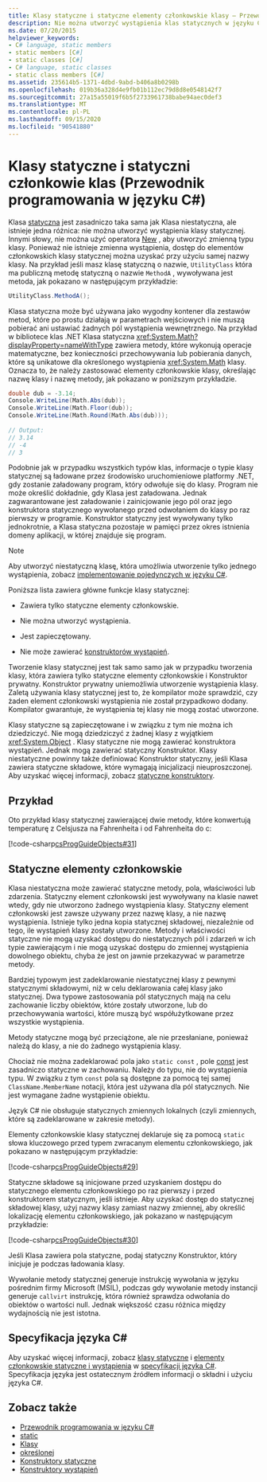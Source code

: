 ```yaml
---
title: Klasy statyczne i statyczne elementy członkowskie klasy — Przewodnik programowania w języku C#
description: Nie można utworzyć wystąpienia klas statycznych w języku C#. Dostęp do elementów członkowskich klasy statycznej można uzyskać przy użyciu samej nazwy klasy.
ms.date: 07/20/2015
helpviewer_keywords:
- C# language, static members
- static members [C#]
- static classes [C#]
- C# language, static classes
- static class members [C#]
ms.assetid: 235614b5-1371-4dbd-9abd-b406a8b0298b
ms.openlocfilehash: 019b36a328d4e9fb01b112ec79d8d8e0548142f7
ms.sourcegitcommit: 27a15a55019f6b5f2733961738babe94aec0def3
ms.translationtype: MT
ms.contentlocale: pl-PL
ms.lasthandoff: 09/15/2020
ms.locfileid: "90541880"
---
```

# <a name="static-classes-and-static-class-members-c-programming-guide"></a>Klasy statyczne i statyczni członkowie klas (Przewodnik programowania w języku C#)

Klasa [statyczna](../../language-reference/keywords/static.md) jest zasadniczo taka sama jak Klasa niestatyczna, ale istnieje jedna różnica: nie można utworzyć wystąpienia klasy statycznej. Innymi słowy, nie można użyć operatora [New](../../language-reference/operators/new-operator.md) , aby utworzyć zmienną typu klasy. Ponieważ nie istnieje zmienna wystąpienia, dostęp do elementów członkowskich klasy statycznej można uzyskać przy użyciu samej nazwy klasy. Na przykład jeśli masz klasę statyczną o nazwie, `UtilityClass` która ma publiczną metodę statyczną o nazwie `MethodA` , wywoływana jest metoda, jak pokazano w następującym przykładzie:  
  
```csharp  
UtilityClass.MethodA();  
```  
  
 Klasa statyczna może być używana jako wygodny kontener dla zestawów metod, które po prostu działają w parametrach wejściowych i nie muszą pobierać ani ustawiać żadnych pól wystąpienia wewnętrznego. Na przykład w bibliotece klas .NET Klasa statyczna <xref:System.Math?displayProperty=nameWithType> zawiera metody, które wykonują operacje matematyczne, bez konieczności przechowywania lub pobierania danych, które są unikatowe dla określonego wystąpienia <xref:System.Math> klasy. Oznacza to, że należy zastosować elementy członkowskie klasy, określając nazwę klasy i nazwę metody, jak pokazano w poniższym przykładzie.  
  
```csharp  
double dub = -3.14;  
Console.WriteLine(Math.Abs(dub));  
Console.WriteLine(Math.Floor(dub));  
Console.WriteLine(Math.Round(Math.Abs(dub)));  
  
// Output:  
// 3.14  
// -4  
// 3  
```  
  
 Podobnie jak w przypadku wszystkich typów klas, informacje o typie klasy statycznej są ładowane przez środowisko uruchomieniowe platformy .NET, gdy zostanie załadowany program, który odwołuje się do klasy. Program nie może określić dokładnie, gdy Klasa jest załadowana. Jednak zagwarantowane jest załadowanie i zainicjowanie jego pól oraz jego konstruktora statycznego wywołanego przed odwołaniem do klasy po raz pierwszy w programie. Konstruktor statyczny jest wywoływany tylko jednokrotnie, a Klasa statyczna pozostaje w pamięci przez okres istnienia domeny aplikacji, w której znajduje się program.  
  
> [!NOTE]
> Aby utworzyć niestatyczną klasę, która umożliwia utworzenie tylko jednego wystąpienia, zobacz [implementowanie pojedynczych w języku C#](/previous-versions/msp-n-p/ff650316(v=pandp.10)).  
  
 Poniższa lista zawiera główne funkcje klasy statycznej:  
  
- Zawiera tylko statyczne elementy członkowskie.  
  
- Nie można utworzyć wystąpienia.  
  
- Jest zapieczętowany.  
  
- Nie może zawierać [konstruktorów wystąpień](./instance-constructors.md).  
  
 Tworzenie klasy statycznej jest tak samo samo jak w przypadku tworzenia klasy, która zawiera tylko statyczne elementy członkowskie i Konstruktor prywatny. Konstruktor prywatny uniemożliwia utworzenie wystąpienia klasy. Zaletą używania klasy statycznej jest to, że kompilator może sprawdzić, czy żaden element członkowski wystąpienia nie został przypadkowo dodany. Kompilator gwarantuje, że wystąpienia tej klasy nie mogą zostać utworzone.  
  
 Klasy statyczne są zapieczętowane i w związku z tym nie można ich dziedziczyć. Nie mogą dziedziczyć z żadnej klasy z wyjątkiem <xref:System.Object> . Klasy statyczne nie mogą zawierać konstruktora wystąpień. Jednak mogą zawierać statyczny Konstruktor. Klasy niestatyczne powinny także definiować Konstruktor statyczny, jeśli Klasa zawiera statyczne składowe, które wymagają inicjalizacji nieuproszczonej. Aby uzyskać więcej informacji, zobacz [statyczne konstruktory](./static-constructors.md).  
  
## <a name="example"></a>Przykład  
 Oto przykład klasy statycznej zawierającej dwie metody, które konwertują temperaturę z Celsjusza na Fahrenheita i od Fahrenheita do c:  
  
 [!code-csharp[csProgGuideObjects#31](~/samples/snippets/csharp/VS_Snippets_VBCSharp/csProgGuideObjects/CS/Objects.cs#31)]  
  
## <a name="static-members"></a>Statyczne elementy członkowskie  
 Klasa niestatyczna może zawierać statyczne metody, pola, właściwości lub zdarzenia. Statyczny element członkowski jest wywoływany na klasie nawet wtedy, gdy nie utworzono żadnego wystąpienia klasy. Statyczny element członkowski jest zawsze używany przez nazwę klasy, a nie nazwę wystąpienia. Istnieje tylko jedna kopia statycznej składowej, niezależnie od tego, ile wystąpień klasy zostały utworzone. Metody i właściwości statyczne nie mogą uzyskać dostępu do niestatycznych pól i zdarzeń w ich typie zawierającym i nie mogą uzyskać dostępu do zmiennej wystąpienia dowolnego obiektu, chyba że jest on jawnie przekazywać w parametrze metody.  
  
 Bardziej typowym jest zadeklarowanie niestatycznej klasy z pewnymi statycznymi składowymi, niż w celu deklarowania całej klasy jako statycznej. Dwa typowe zastosowania pól statycznych mają na celu zachowanie liczby obiektów, które zostały utworzone, lub do przechowywania wartości, które muszą być współużytkowane przez wszystkie wystąpienia.  
  
 Metody statyczne mogą być przeciążone, ale nie przesłaniane, ponieważ należą do klasy, a nie do żadnego wystąpienia klasy.  
  
 Chociaż nie można zadeklarować pola jako `static const` , pole [const](../../language-reference/keywords/const.md) jest zasadniczo statyczne w zachowaniu. Należy do typu, nie do wystąpienia typu. W związku z tym `const` pola są dostępne za pomocą tej samej `ClassName.MemberName` notacji, która jest używana dla pól statycznych. Nie jest wymagane żadne wystąpienie obiektu.  
  
 Język C# nie obsługuje statycznych zmiennych lokalnych (czyli zmiennych, które są zadeklarowane w zakresie metody).  
  
 Elementy członkowskie klasy statycznej deklaruje się za pomocą `static` słowa kluczowego przed typem zwracanym elementu członkowskiego, jak pokazano w następującym przykładzie:  
  
 [!code-csharp[csProgGuideObjects#29](~/samples/snippets/csharp/VS_Snippets_VBCSharp/csProgGuideObjects/CS/Objects.cs#29)]  
  
 Statyczne składowe są inicjowane przed uzyskaniem dostępu do statycznego elementu członkowskiego po raz pierwszy i przed konstruktorem statycznym, jeśli istnieje. Aby uzyskać dostęp do statycznej składowej klasy, użyj nazwy klasy zamiast nazwy zmiennej, aby określić lokalizację elementu członkowskiego, jak pokazano w następującym przykładzie:  
  
 [!code-csharp[csProgGuideObjects#30](~/samples/snippets/csharp/VS_Snippets_VBCSharp/csProgGuideObjects/CS/Objects.cs#30)]  
  
 Jeśli Klasa zawiera pola statyczne, podaj statyczny Konstruktor, który inicjuje je podczas ładowania klasy.  
  
 Wywołanie metody statycznej generuje instrukcję wywołania w języku pośrednim firmy Microsoft (MSIL), podczas gdy wywołanie metody instancji generuje `callvirt` instrukcję, która również sprawdza odwołania do obiektów o wartości null. Jednak większość czasu różnica między wydajnością nie jest istotna.  
  
## <a name="c-language-specification"></a>Specyfikacja języka C#  

Aby uzyskać więcej informacji, zobacz [klasy statyczne](~/_csharplang/spec/classes.md#static-classes) i [elementy członkowskie statyczne i wystąpienia](~/_csharplang/spec/classes.md#static-and-instance-members) w [specyfikacji języka C#](/dotnet/csharp/language-reference/language-specification/introduction). Specyfikacja języka jest ostatecznym źródłem informacji o składni i użyciu języka C#.
  
## <a name="see-also"></a>Zobacz także

- [Przewodnik programowania w języku C#](../index.md)
- [static](../../language-reference/keywords/static.md)
- [Klasy](./classes.md)
- [określonej](../../language-reference/keywords/class.md)
- [Konstruktory statyczne](./static-constructors.md)
- [Konstruktory wystąpień](./instance-constructors.md)
